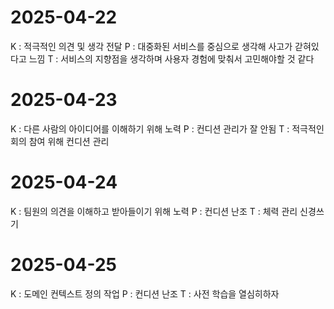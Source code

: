 
# 2025-04-22

K : 적극적인 의견 및 생각 전달
P : 대중화된 서비스를 중심으로 생각해 사고가 갇혀있다고 느낌
T : 서비스의 지향점을 생각하며 사용자 경험에 맞춰서 고민해야할 것 같다
  

# 2025-04-23

K : 다른 사람의 아이디어를 이해하기 위해 노력
P : 컨디션 관리가 잘 안됨
T : 적극적인 회의 참여 위해 컨디션 관리
  

# 2025-04-24

K : 팀원의 의견을 이해하고 받아들이기 위해 노력
P : 컨디션 난조
T : 체력 관리 신경쓰기

# 2025-04-25
K : 도메인 컨텍스트 정의 작업
P : 컨디션 난조
T : 사전 학습을 열심히하자
